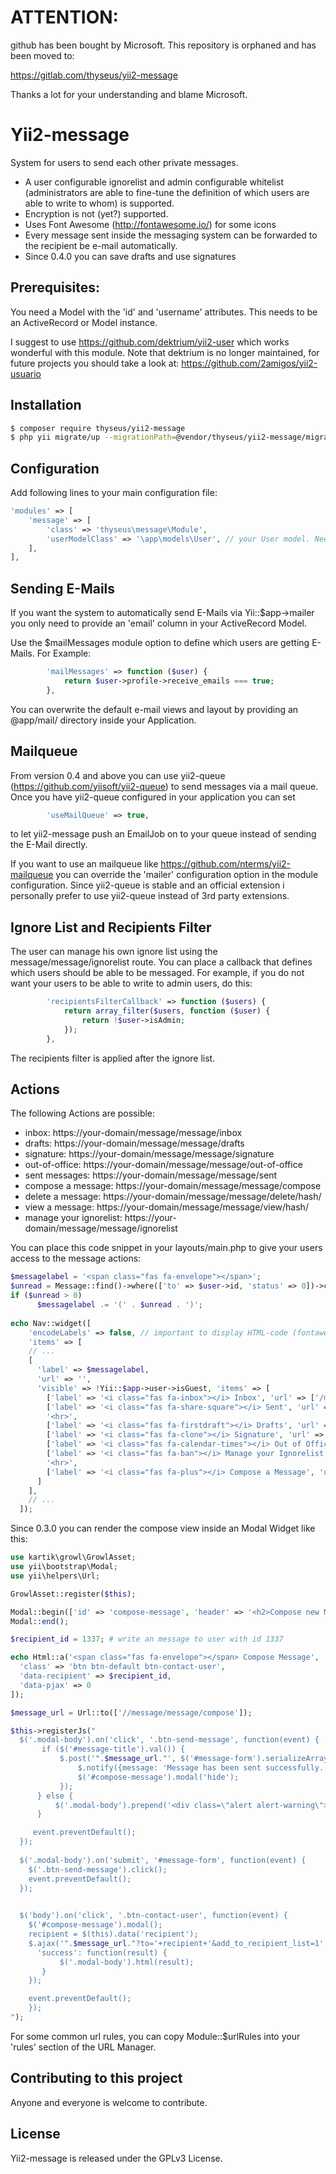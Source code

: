 # ATTENTION:

github has been bought by Microsoft. This repository is orphaned and has been moved to:

https://gitlab.com/thyseus/yii2-message

Thanks a lot for your understanding and blame Microsoft.

# Yii2-message

System for users to send each other private messages.
- A user configurable ignorelist and admin configurable whitelist (administrators are able to fine-tune 
the definition of which users are able to write to whom) is supported.
- Encryption is not (yet?) supported.
- Uses Font Awesome (http://fontawesome.io/) for some icons
- Every message sent inside the messaging system can be forwarded to the recipient be e-mail automatically.
- Since 0.4.0 you can save drafts and use signatures

## Prerequisites:

You need a Model with the 'id' and 'username' attributes. This needs to be an ActiveRecord or Model instance.

I suggest to use https://github.com/dektrium/yii2-user which works wonderful with this module.
Note that dektrium is no longer maintained, for future projects you should take a look at:
https://github.com/2amigos/yii2-usuario

## Installation

```bash
$ composer require thyseus/yii2-message
$ php yii migrate/up --migrationPath=@vendor/thyseus/yii2-message/migrations
```

## Configuration

Add following lines to your main configuration file:

```php
'modules' => [
    'message' => [
        'class' => 'thyseus\message\Module',
        'userModelClass' => '\app\models\User', // your User model. Needs to be ActiveRecord.
    ],
],
```

## Sending E-Mails

If you want the system to automatically send E-Mails via Yii::$app->mailer you only need to provide an
'email' column in your ActiveRecord Model.

Use the $mailMessages module option to define which users are getting E-Mails. For Example:

```php
        'mailMessages' => function ($user) {
            return $user->profile->receive_emails === true;
        },
```

You can overwrite the default e-mail views and layout by providing an @app/mail/ directory inside your Application.

## Mailqueue

From version 0.4 and above you can use yii2-queue (https://github.com/yiisoft/yii2-queue) to send messages via a
mail queue. Once you have yii2-queue configured in your application you can set

```php
        'useMailQueue' => true,
```

to let yii2-message push an EmailJob on to your queue instead of sending the E-Mail directly.

If you want to use an mailqueue like https://github.com/nterms/yii2-mailqueue you can override the 'mailer' 
configuration option in the module configuration. Since yii2-queue is stable and an official extension i personally
prefer to use yii2-queue instead of 3rd party extensions.

## Ignore List and Recipients Filter

The user can manage his own ignore list using the message/message/ignorelist route. You can place a callback that
defines which users should be able to be messaged. For example, if you do not want your users to be able to write
to admin users, do this:

```php
        'recipientsFilterCallback' => function ($users) {
            return array_filter($users, function ($user) {
                return !$user->isAdmin;
            });
        },
```

The recipients filter is applied after the ignore list.

## Actions

The following Actions are possible:

* inbox: https://your-domain/message/message/inbox
* drafts: https://your-domain/message/message/drafts
* signature: https://your-domain/message/message/signature
* out-of-office: https://your-domain/message/message/out-of-office
* sent messages: https://your-domain/message/message/sent
* compose a message: https://your-domain/message/message/compose
* delete a message: https://your-domain/message/message/delete/hash/<hash>
* view a message: https://your-domain/message/message/view/hash/<hash>
* manage your ignorelist: https://your-domain/message/message/ignorelist

You can place this code snippet in your layouts/main.php to give your users access
to the message actions:

```php
$messagelabel = '<span class="fas fa-envelope"></span>';
$unread = Message::find()->where(['to' => $user->id, 'status' => 0])->count();
if ($unread > 0)
      $messagelabel .= '(' . $unread . ')';
      
echo Nav::widget([
    'encodeLabels' => false, // important to display HTML-code (fontawesome icons)
    'items' => [
    // ...
    [
      'label' => $messagelabel,
      'url' => '',
      'visible' => !Yii::$app->user->isGuest, 'items' => [
        ['label' => '<i class="fas fa-inbox"></i> Inbox', 'url' => ['/message/message/inbox']],
        ['label' => '<i class="fas fa-share-square"></i> Sent', 'url' => ['/message/message/sent']],
        '<hr>',
        ['label' => '<i class="fas fa-firstdraft"></i> Drafts', 'url' => ['/message/message/drafts']],
        ['label' => '<i class="fas fa-clone"></i> Signature', 'url' => ['/message/message/signature']],
        ['label' => '<i class="fas fa-calendar-times"></i> Out of Office', 'url' => ['/message/message/out-of-office']],
        ['label' => '<i class="fas fa-ban"></i> Manage your Ignorelist', 'url' => ['/message/message/ignorelist']],
        '<hr>',
        ['label' => '<i class="fas fa-plus"></i> Compose a Message', 'url' => ['/message/message/compose']],
      ]
    ],
    // ...
  ]);
```

Since 0.3.0 you can render the compose view inside an Modal Widget like this:

```php
use kartik\growl\GrowlAsset;
use yii\bootstrap\Modal;
use yii\helpers\Url;

GrowlAsset::register($this);

Modal::begin(['id' => 'compose-message', 'header' => '<h2>Compose new Message</h2>']);
Modal::end();

$recipient_id = 1337; # write an message to user with id 1337

echo Html::a('<span class="fas fa-envelope"></span> Compose Message', '', [
  'class' => 'btn btn-default btn-contact-user',
  'data-recipient' => $recipient_id,
  'data-pjax' => 0
]);

$message_url = Url::to(['//message/message/compose']);

$this->registerJs("
  $('.modal-body').on('click', '.btn-send-message', function(event) {
       if ($('#message-title').val()) {
           $.post('".$message_url."', $('#message-form').serializeArray(), function() {
               $.notify({message: 'Message has been sent successfully.'}, {type: 'success'});
               $('#compose-message').modal('hide');
           });
      } else {
          $('.modal-body').prepend('<div class=\"alert alert-warning\">Please enter a title at least.</div>');
      }

     event.preventDefault();
  });
  
  $('.modal-body').on('submit', '#message-form', function(event) {
    $('.btn-send-message').click(); 
    event.preventDefault();
  });
   

  $('body').on('click', '.btn-contact-user', function(event) {
    $('#compose-message').modal();
    recipient = $(this).data('recipient');
    $.ajax('".$message_url."?to='+recipient+'&add_to_recipient_list=1', {
      'success': function(result) {
           $('.modal-body').html(result);
       }
    });

    event.preventDefault();
    });
");
```

For some common url rules, you can copy Module::$urlRules into your 'rules' section of the URL Manager.

## Contributing to this project

Anyone and everyone is welcome to contribute.

## License

Yii2-message is released under the GPLv3 License.
